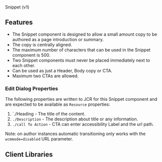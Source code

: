 
Snippet (v1)

## Features

* The Snippet component is designed to allow a small amount copy to be authored as a page introduction or summary.
* The copy is centrally aligned.
* The maximum number of characters that can be used in the Snippet component is 500.
* Two Snippet components must never be placed immediately next to each other.
* Can be used as just a Header, Body copy or CTA.
* Maximum two CTAs are allowed.


### Edit Dialog Properties
The following properties are written to JCR for this Snippet component and are expected to be available as `Resource` properties:

1. `./Heading - The title of the content.
2. `./Description` - The description about title or any information.
3. `./call To Action` - CTA can enter accessibility Label and the url path. 


Note: on author instances automatic transitioning only works with the `wcmmode=disabled` URL parameter.

## Client Libraries
